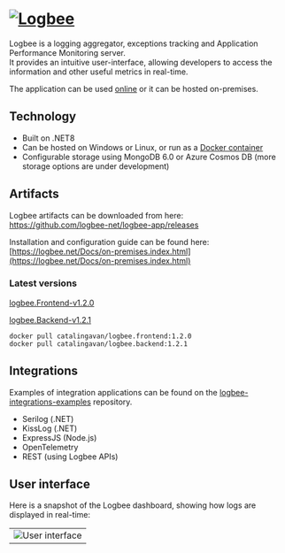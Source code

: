 # [![Logbee](https://github.com/logBee-net/logBee-app/assets/39127098/d1436229-983d-41e7-bcff-7288601bf2d0)](https://logbee.net)

Logbee is a logging aggregator, exceptions tracking and Application Performance Monitoring server. <br/>
It provides an intuitive user-interface, allowing developers to access the information and other useful metrics in real-time.

The application can be used [online](https://logbee.net) or it can be hosted on-premises.

## Technology

- Built on .NET8
- Can be hosted on Windows or Linux, or run as a [Docker container](Docker/README.md)
- Configurable storage using MongoDB 6.0 or Azure Cosmos DB (more storage options are under development)

## Artifacts

Logbee artifacts can be downloaded from here: <br/>
<https://github.com/logbee-net/logbee-app/releases>

Installation and configuration guide can be found here: <br/>
[https://logbee.net/Docs/on-premises.index.html](https://logbee.net/Docs/on-premises.index.html)

### Latest versions

[logbee.Frontend-v1.2.0](https://github.com/catalingavan/logbee-app/releases/tag/logbee.Frontend-v1.2.0)

[logbee.Backend-v1.2.1](https://github.com/catalingavan/logbee-app/releases/tag/logbee.Backend-v1.2.1)

```none
docker pull catalingavan/logbee.frontend:1.2.0
docker pull catalingavan/logbee.backend:1.2.1
```

## Integrations

Examples of integration applications can be found on the [logbee-integrations-examples](https://github.com/catalingavan/logbee-integrations-examples) repository.

- Serilog (.NET)
- KissLog (.NET)
- ExpressJS (Node.js)
- OpenTelemetry
- REST (using Logbee APIs)

## User interface

Here is a snapshot of the Logbee dashboard, showing how logs are displayed in real-time:

<table><tr><td>
    <img alt="User interface" src="https://github.com/logBee-net/logBee-app/assets/39127098/44c8686b-bc24-4c4e-9fd8-155da9826a08" />
</td></tr></table>
